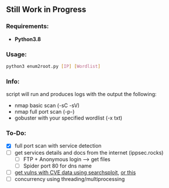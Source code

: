 ## Still Work in Progress

### Requirements:
- **Python3.8**

### Usage:
```bash
python3 enum2root.py [IP] [Wordlist]
```
### Info:
script will run and produces logs with the output the following:
- nmap basic scan (-sC -sV)
- nmap full port scan (-p-)
- gobuster with your specified wordlist (-x txt)

### To-Do:
- [x] full port scan with service detection
- [ ] get services details and docs from the internet (ippsec.rocks)
	- [ ] FTP + Anonymous login --> get files
	- [ ] Spider port 80 for dns name
- [ ] [get vulns with CVE data using searchsploit](https://pypi.org/project/getsploit/), [or this](https://github.com/OCSAF/freevulnsearch)
- [ ] concurrency using threading/multiprocessing
